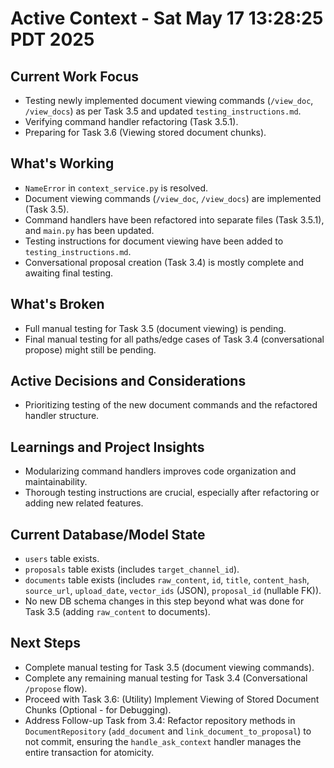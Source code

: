 # Active Context - Sat May 17 13:28:25 PDT 2025

## Current Work Focus
- Testing newly implemented document viewing commands (`/view_doc`, `/view_docs`) as per Task 3.5 and updated `testing_instructions.md`.
- Verifying command handler refactoring (Task 3.5.1).
- Preparing for Task 3.6 (Viewing stored document chunks).

## What's Working
- `NameError` in `context_service.py` is resolved.
- Document viewing commands (`/view_doc`, `/view_docs`) are implemented (Task 3.5).
- Command handlers have been refactored into separate files (Task 3.5.1), and `main.py` has been updated.
- Testing instructions for document viewing have been added to `testing_instructions.md`.
- Conversational proposal creation (Task 3.4) is mostly complete and awaiting final testing.

## What's Broken
- Full manual testing for Task 3.5 (document viewing) is pending.
- Final manual testing for all paths/edge cases of Task 3.4 (conversational propose) might still be pending.

## Active Decisions and Considerations
- Prioritizing testing of the new document commands and the refactored handler structure.

## Learnings and Project Insights
- Modularizing command handlers improves code organization and maintainability.
- Thorough testing instructions are crucial, especially after refactoring or adding new related features.

## Current Database/Model State
- `users` table exists.
- `proposals` table exists (includes `target_channel_id`).
- `documents` table exists (includes `raw_content`, `id`, `title`, `content_hash`, `source_url`, `upload_date`, `vector_ids` (JSON), `proposal_id` (nullable FK)).
- No new DB schema changes in this step beyond what was done for Task 3.5 (adding `raw_content` to documents).

## Next Steps
- Complete manual testing for Task 3.5 (document viewing commands).
- Complete any remaining manual testing for Task 3.4 (Conversational `/propose` flow).
- Proceed with Task 3.6: (Utility) Implement Viewing of Stored Document Chunks (Optional - for Debugging).
- Address Follow-up Task from 3.4: Refactor repository methods in `DocumentRepository` (`add_document` and `link_document_to_proposal`) to not commit, ensuring the `handle_ask_context` handler manages the entire transaction for atomicity.
